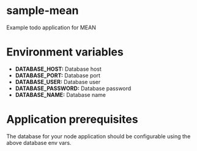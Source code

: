 # sample-mean

Example todo application for MEAN

# Environment variables

- **DATABASE_HOST:** Database host
- **DATABASE_PORT:** Database port
- **DATABASE_USER:** Database user
- **DATABASE_PASSWORD:** Database password
- **DATABASE_NAME:** Database name

# Application prerequisites

The database for your node application should be configurable using the above database env vars.
